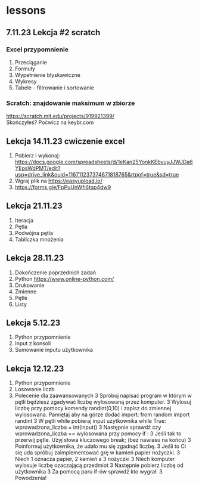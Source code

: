 # lessons

## 7.11.23 Lekcja #2 scratch

### Excel przypomnienie
1. Przeciąganie
1. Formuły
1. Wypełnienie błyskawiczne
1. Wykresy
1. Tabele - filtrowanie i sortowanie

### Scratch: znajdowanie maksimum w zbiorze
https://scratch.mit.edu/projects/919921399/  
Skończyłeś? Poćwicz na keybr.com

## Lekcja 14.11.23 cwiczenie excel
1. Pobierz i wykonaj: https://docs.google.com/spreadsheets/d/1eKan25YonkKEbvuyJJWJDa6YEpsWdPMT/edit?usp=drive_link&ouid=116711237374671818765&rtpof=true&sd=true
2. Wgraj plik na https://easyupload.io/
3. https://forms.gle/FpPuUnWfi6tqp4dw9

## Lekcja 21.11.23
1. Iteracja
2. Pętla
3. Podwójna pętla
4. Tabliczka mnożenia

## Lekcja 28.11.23
1. Dokończenie poprzednich zadań
2. Python https://www.online-python.com/
3. Drukowanie
4. Zmienne
5. Pętle
6. Listy

## Lekcja 5.12.23
1. Python przypomnienie
2. Input z konsoli
3. Sumowanie inputu użytkownika

## Lekcja 12.12.23
1. Python przypomnienie
2. Losowanie liczb
3. Polecenie dla zaawansowanych
   3 Spróbuj napisać program w którym w pętli będziesz zgadywać liczbę wylosowaną przez komputer.
   3 Wylosuj liczbę przy pomocy komendy randint(0,10) i zapisz do zmiennej wylosowana. Pamiętaj aby na górze dodać import: from random import randint
   3 W pętli while pobieraj input użytkownika while True: wprowadzona_liczba = int(input()
   3 Następnie sprawdź czy wprowadzona_liczba == wylosowana przy pomocy if <warunek>:
   3 Jeśli tak to przerwij pętle. Użyj słowa kluczowego break; (bez nawiasu na końcu)
   3 Poinformuj użytkownika, że udało mu się zgadnąć liczbę.
   3 Jeśli to Ci się uda spróbuj zaimplementować grę w kamień papier nożyczki.
   3 Niech 1 oznacza papier, 2 kamień a 3 nożyczki
   3 Niech komputer wylosuje liczbę ozaczającą przedmiot
   3 Następnie pobierz liczbę od użytkownika
   3 Za pomocą paru if-ów sprawdź kto wygrał.
   3 Powodzenia!
